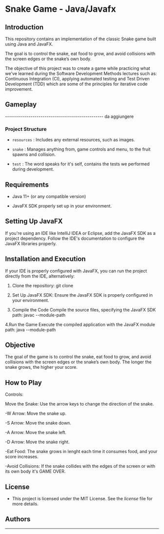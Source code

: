 # Snake Game - Java/Javafx

## Introduction

This repository contains an implementation of the classic Snake game built using Java and JavaFX. 

The goal is to control the snake, eat food to grow, and avoid collisions with the screen edges or the snake’s own body.

The objective of this project was to create a game while practicing what we've learned during the Software Development Methods lectures such as: Continuous Integration (CI), applying automated testing and Test Driven Development (TDD) which are some of the principles for iterative code improvement.

## Gameplay
-------------------------------------------------- da aggiungere

### Project Structure

- `resources` : Includes any external resources, such as images.
  
- `snake` : Manages anything from, game controls and menu, to the fruit spawns and collision.
  
- `test` : The word speaks for it's self, contains the tests we performed during development.

## Requirements

- Java 11+ (or any compatible version)
  
- JavaFX SDK properly set up in your environment.

## Setting Up JavaFX
If you're using an IDE like IntelliJ IDEA or Eclipse, add the JavaFX SDK as a project dependency. Follow the IDE's documentation to configure the JavaFX libraries properly.

## Installation and Execution

If your IDE is properly configured with JavaFX, you can run the project directly from the IDE, alternatively:

1. Clone the repository: git clone <da aggiungere URL>

2. Set Up JavaFX SDK: Ensure the JavaFX SDK is properly configured in your environment.

3. Compile the Code Compile the source files, specifying the JavaFX SDK path: javac --module-path <da completare quando org>

4.Run the Game Execute the compiled application with the JavaFX module path: java --module-path <da finire una volta sistemato>

## Objective
The goal of the game is to control the snake, eat food to grow, and avoid collisions with the screen edges or the snake’s own body. The longer the snake grows, the higher your score.

## How to Play

Controls:

Move the Snake: Use the arrow keys to change the direction of the snake.

-W Arrow: Move the snake up.

-S Arrow: Move the snake down.

-A Arrow: Move the snake left.

-D Arrow: Move the snake right.

-Eat Food: The snake grows in lenght each time it consumes food, and your score increases.

-Avoid Collisions: If the snake collides with the edges of the screen or with its own body it's GAME OVER.

## License

- This project is licensed under the MIT License. See the _license_ file for more details.

## Authors
---------------









